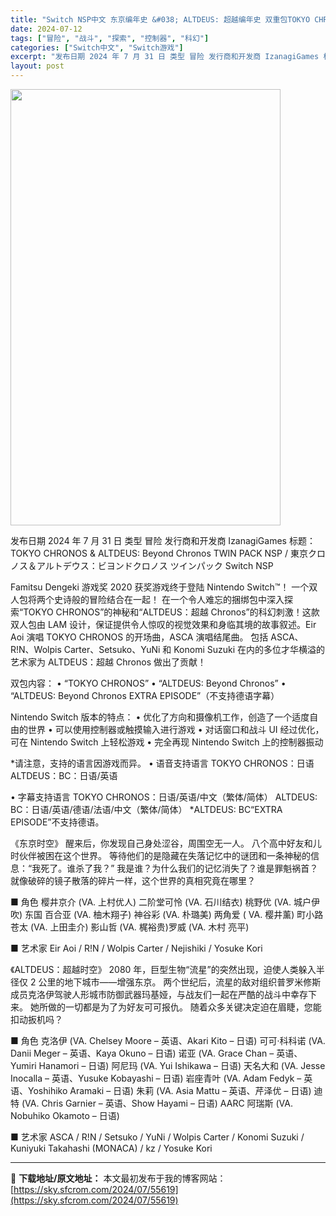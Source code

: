 ```yaml
---
title: "Switch NSP中文 东京编年史 &#038; ALTDEUS: 超越编年史 双重包TOKYO CHRONOS &#038; ALTDEUS: Beyond Chronos TWIN PACK 1.6G"
date: 2024-07-12
tags: ["冒险", "战斗", "探索", "控制器", "科幻"]
categories: ["Switch中文", "Switch游戏"]
excerpt: "发布日期 2024 年 7 月 31 日 类型 冒险 发行商和开发商 IzanagiGames 标题：TOKYO CHRONOS &amp; ALTDEUS: Beyond Chronos TWIN PACK NSP / 東京クロノス＆アルトデウス：ビヨンドクロノス ツインパック Switch NS&hellip;"
layout: post
---
```


<img class="aligncenter size-full wp-image-55620" src="https://sky.sfcrom.com/wp-content/uploads/2024/07/2024071210593147.webp" alt="" width="432" height="698" />

发布日期 2024 年 7 月 31 日
类型 冒险
发行商和开发商 IzanagiGames
标题：TOKYO CHRONOS &amp; ALTDEUS: Beyond Chronos TWIN PACK NSP / 東京クロノス＆アルトデウス：ビヨンドクロノス ツインパック Switch NSP

Famitsu Dengeki 游戏奖 2020 获奖游戏终于登陆 Nintendo Switch™！
一个双人包将两个史诗般的冒险结合在一起！
在一个令人难忘的捆绑包中深入探索“TOKYO CHRONOS”的神秘和“ALTDEUS：超越 Chronos”的科幻刺激！这款双人包由 LAM 设计，保证提供令人惊叹的视觉效果和身临其境的故事叙述。Eir
Aoi 演唱 TOKYO CHRONOS 的开场曲，ASCA 演唱结尾曲。
包括 ASCA、R!N、Wolpis Carter、Setsuko、YuNi 和 Konomi Suzuki 在内的多位才华横溢的艺术家为 ALTDEUS：超越 Chronos 做出了贡献！

双包内容：
• “TOKYO CHRONOS”
• “ALTDEUS: Beyond Chronos”
• “ALTDEUS: Beyond Chronos EXTRA EPISODE”（不支持德语字幕）

Nintendo Switch 版本的特点：
• 优化了方向和摄像机工作，创造了一个适度自由的世界
• 可以使用控制器或触摸输入进行游戏
• 对话窗口和战斗 UI 经过优化，可在 Nintendo Switch 上轻松游戏
• 完全再现 Nintendo Switch 上的控制器振动

*请注意，支持的语言因游戏而异。
• 语音支持语言
TOKYO CHRONOS：日语
ALTDEUS：BC：日语/英语

• 字幕支持语言
TOKYO CHRONOS：日语/英语/中文（繁体/简体）
ALTDEUS: BC：日语/英语/德语/法语/中文（繁体/简体）
*ALTDEUS: BC“EXTRA EPISODE”不支持德语。

《东京时空》
醒来后，你发现自己身处涩谷，周围空无一人。
八个高中好友和儿时伙伴被困在这个世界。
等待他们的是隐藏在失落记忆中的谜团和一条神秘的信息：“我死了。谁杀了我？”
我是谁？为什么我们的记忆消失了？谁是罪魁祸首？
就像破碎的镜子散落的碎片一样，这个世界的真相究竟在哪里？

■ 角色
樱井京介 (VA. 上村优人)
二阶堂可怜
(VA. 石川结衣) 桃野优 (VA. 城户伊吹) 东国
百合亚 (VA. 柚木翔子) 神谷彩 (VA. 朴璐美) 两角爱 ( VA. 樱井薰) 町小路苍太 (VA. 上田圭介) 影山哲 (VA. 梶裕贵)罗威 (VA.
木村 亮平)

■ 艺术家
Eir Aoi / R!N / Wolpis Carter / Nejishiki / Yosuke Kori

《ALTDEUS：超越时空》
2080 年，巨型生物“流星”的突然出现，迫使人类躲入半径仅 2 公里的地下城市——增强东京。
两个世纪后，流星的敌对组织普罗米修斯成员克洛伊驾驶人形城市防御武器玛基娅，与战友们一起在严酷的战斗中幸存下来。
她所做的一切都是为了为好友可可报仇。
随着众多关键决定迫在眉睫，您能扣动扳机吗？

■ 角色
克洛伊 (VA. Chelsey Moore – 英语、Akari Kito – 日语)
可可·科科诺 (VA. Danii Meger – 英语、Kaya Okuno – 日语)
诺亚 (VA. Grace Chan – 英语、Yumiri Hanamori – 日语)
阿尼玛 (VA. Yui Ishikawa – 日语)
天名大和 (VA. Jesse Inocalla – 英语、Yusuke
Kobayashi – 日语)
岩座青叶 (VA. Adam Fedyk – 英语、Yoshihiko Aramaki – 日语)
朱莉 (VA. Asia Mattu – 英语、芹泽优 – 日语)
迪特 (VA. Chris Garnier – 英语、Show Hayami – 日语)
AARC 阿瑞斯 (VA. Nobuhiko Okamoto – 日语)

■ 艺术家
ASCA / R!N / Setsuko / YuNi / Wolpis Carter / Konomi Suzuki / Kuniyuki Takahashi (MONACA) / kz / Yosuke Kori

---
📖 **下载地址/原文地址：** 本文最初发布于我的博客网站：[https://sky.sfcrom.com/2024/07/55619](https://sky.sfcrom.com/2024/07/55619)
